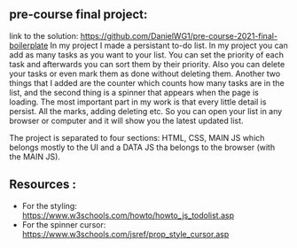## pre-course final project:
 link to the solution: https://github.com/DanielWG1/pre-course-2021-final-boilerplate
 In my project I made a persistant to-do list. In my project you can add as many tasks as you want to your list. 
 You can set the priority of each task and afterwards you can sort them by their priority. 
 Also you can delete your tasks or even mark them as done without deleting them.
 Another two things that I added are the counter which counts how many tasks are in the list, and the second thing is a spinner that appears when the page is loading.
 The most important part in my work is that every little detail is persist. All the marks, adding deleting etc. So you can open your list in any browser or computer and it will show you the latest updated list.

 The project is separated to four sections: HTML, CSS, MAIN JS which belongs mostly to the UI and a DATA JS tha belongs to the browser (with the MAIN JS).

 ## Resources  :
 - For the styling: https://www.w3schools.com/howto/howto_js_todolist.asp 
 - For the spinner cursor: https://www.w3schools.com/jsref/prop_style_cursor.asp


